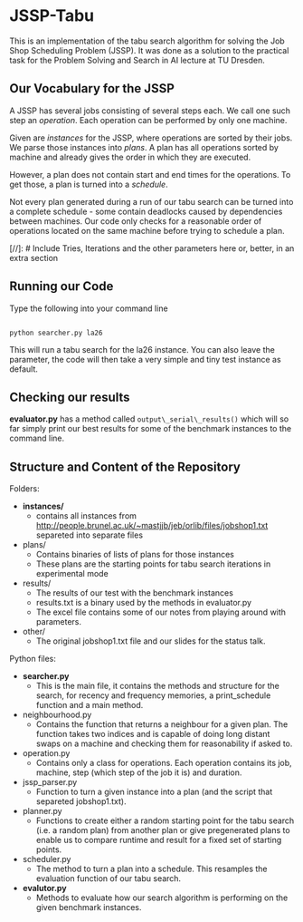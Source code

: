 # JSSP-Tabu

This is an implementation of the tabu search algorithm for solving the Job Shop Scheduling Problem (JSSP). It was done as a solution to the practical task for the Problem Solving and Search in AI lecture at TU Dresden.

## Our Vocabulary for the JSSP

A JSSP has several jobs consisting of several steps each. We call one such step an _operation_. Each operation can be performed by only one machine. 

Given are _instances_ for the JSSP, where operations are sorted by their jobs. We parse those instances into _plans_. A plan has all operations sorted by machine and already gives the order in which they are executed.

However, a plan does not contain start and end times for the operations. To get those, a plan is turned into a _schedule_.

Not every plan generated during a run of our tabu search can be turned into a complete schedule - some contain deadlocks caused by dependencies between machines. Our code only checks for a reasonable order of operations located on the same machine before trying to schedule a plan.

[//]: # Include Tries, Iterations and the other parameters here or, better, in an extra section

## Running our Code

Type the following into your command line
```

python searcher.py la26

```
This will run a tabu search for the la26 instance. You can also leave the parameter, the code will then take a very simple and tiny test instance as default.

## Checking our results

__evaluator.py__ has a method called ```output\_serial\_results()``` which will so far simply print our best results for some of the benchmark instances to the command line.


## Structure and Content of the Repository

Folders:
- __instances/__
  - contains all instances from http://people.brunel.ac.uk/~mastjjb/jeb/orlib/files/jobshop1.txt separeted into separate files
- plans/
  - Contains binaries of lists of plans for those instances
  - These plans are the starting points for tabu search iterations in experimental mode
- results/
  - The results of our test with the benchmark instances
  - results.txt is a binary used by the methods in evaluator.py
  - The excel file contains some of our notes from playing around with parameters.
- other/
  - The original jobshop1.txt file and our slides for the status talk.

Python files:
- __searcher.py__
  - This is the main file, it contains the methods and structure for the search, for recency and frequency memories, a print\_schedule function and a main method. 
- neighbourhood.py
  - Contains the function that returns a neighbour for a given plan. The function takes two indices and is capable of doing long distant swaps on a machine and checking them for reasonability if asked to.
- operation.py
  - Contains only a class for operations. Each operation contains its job, machine, step (which step of the job it is) and duration.
- jssp\_parser.py
  - Function to turn a given instance into a plan (and the script that separeted jobshop1.txt).
- planner.py
  - Functions to create either a random starting point for the tabu search (i.e. a random plan) from another plan or give pregenerated plans to enable us to compare runtime and result for a fixed set of starting points.
- scheduler.py
  - The method to turn a plan into a schedule. This resamples the evaluation function of our tabu search.
- __evalutor.py__
  - Methods to evaluate how our search algorithm is performing on the given benchmark instances.

